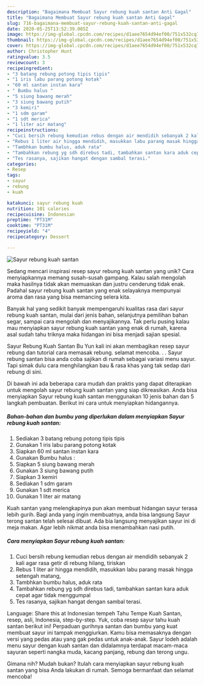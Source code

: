 ```yaml
---
description: "Bagaimana Membuat Sayur rebung kuah santan Anti Gagal"
title: "Bagaimana Membuat Sayur rebung kuah santan Anti Gagal"
slug: 716-bagaimana-membuat-sayur-rebung-kuah-santan-anti-gagal
date: 2020-05-25T13:52:39.085Z
image: https://img-global.cpcdn.com/recipes/d1aee7654d94ef00/751x532cq70/sayur-rebung-kuah-santan-foto-resep-utama.jpg
thumbnail: https://img-global.cpcdn.com/recipes/d1aee7654d94ef00/751x532cq70/sayur-rebung-kuah-santan-foto-resep-utama.jpg
cover: https://img-global.cpcdn.com/recipes/d1aee7654d94ef00/751x532cq70/sayur-rebung-kuah-santan-foto-resep-utama.jpg
author: Christopher Hunt
ratingvalue: 3.5
reviewcount: 3
recipeingredient:
- "3 batang rebung potong tipis tipis"
- "1 iris labu parang potong kotak"
- "60 ml santan instan kara"
- " Bumbu halus "
- "5 siung bawang merah"
- "3 siung bawang putih"
- "3 kemiri"
- "1 sdm garam"
- "1 sdt merica"
- "1 liter air matang"
recipeinstructions:
- "Cuci bersih rebung kemudian rebus dengan air mendidih sebanyak 2 kali agar rasa getir di rebung hilang, tiriskan"
- "Rebus 1 liter air hingga mendidih, masukkan labu parang masak hingga setengah matang,"
- "Tambhkan bumbu halus, aduk rata"
- "Tambahkan rebung yg sdh direbus tadi, tambahkan santan kara aduk cepat agar tidak menggumpal"
- "Tes rasanya, sajikan hangat dengan sambal terasi."
categories:
- Resep
tags:
- sayur
- rebung
- kuah

katakunci: sayur rebung kuah 
nutrition: 101 calories
recipecuisine: Indonesian
preptime: "PT31M"
cooktime: "PT31M"
recipeyield: "4"
recipecategory: Dessert

---
```



![Sayur rebung kuah santan](https://img-global.cpcdn.com/recipes/d1aee7654d94ef00/751x532cq70/sayur-rebung-kuah-santan-foto-resep-utama.jpg)

Sedang mencari inspirasi resep sayur rebung kuah santan yang unik? Cara menyiapkannya memang susah-susah gampang. Kalau salah mengolah maka hasilnya tidak akan memuaskan dan justru cenderung tidak enak. Padahal sayur rebung kuah santan yang enak selayaknya mempunyai aroma dan rasa yang bisa memancing selera kita.

Banyak hal yang sedikit banyak mempengaruhi kualitas rasa dari sayur rebung kuah santan, mulai dari jenis bahan, selanjutnya pemilihan bahan segar, sampai cara mengolah dan menyajikannya. Tak perlu pusing kalau mau menyiapkan sayur rebung kuah santan yang enak di rumah, karena asal sudah tahu triknya maka hidangan ini bisa menjadi sajian spesial.

Sayur Rebung Kuah Santan Bu Yun kali ini akan membagikan resep sayur rebung dan tutorial cara memasak rebung. selamat mencoba. . . Sayur rebung santan bisa anda coba sajikan di rumah sebagai variasi menu sayur. Tapi simak dulu cara menghilangkan bau &amp; rasa khas yang tak sedap dari rebung di sini.


Di bawah ini ada beberapa cara mudah dan praktis yang dapat diterapkan untuk mengolah sayur rebung kuah santan yang siap dikreasikan. Anda bisa menyiapkan Sayur rebung kuah santan menggunakan 10 jenis bahan dan 5 langkah pembuatan. Berikut ini cara untuk menyiapkan hidangannya.

<!--inarticleads1-->

##### Bahan-bahan dan bumbu yang diperlukan dalam menyiapkan Sayur rebung kuah santan:

1. Sediakan 3 batang rebung potong tipis tipis
1. Gunakan 1 iris labu parang potong kotak
1. Siapkan 60 ml santan instan kara
1. Gunakan  Bumbu halus :
1. Siapkan 5 siung bawang merah
1. Gunakan 3 siung bawang putih
1. Siapkan 3 kemiri
1. Sediakan 1 sdm garam
1. Gunakan 1 sdt merica
1. Gunakan 1 liter air matang


Kuah santan yang melengkapinya pun akan membuat hidangan sayur terasa lebih gurih. Bagi anda yang ingin membuatnya, anda bisa langsung Sayur terong santan telah selesai dibuat. Ada bia langsung menyajikan sayur ini di meja makan. Agar lebih nikmat anda bisa menambahkan nasi putih. 

<!--inarticleads2-->

##### Cara menyiapkan Sayur rebung kuah santan:

1. Cuci bersih rebung kemudian rebus dengan air mendidih sebanyak 2 kali agar rasa getir di rebung hilang, tiriskan
1. Rebus 1 liter air hingga mendidih, masukkan labu parang masak hingga setengah matang,
1. Tambhkan bumbu halus, aduk rata
1. Tambahkan rebung yg sdh direbus tadi, tambahkan santan kara aduk cepat agar tidak menggumpal
1. Tes rasanya, sajikan hangat dengan sambal terasi.


Language: Share this at Indonesian tempeh Tahu Tempe Kuah Santan, resep, asli, Indonesia, step-by-step. Yuk, coba resep sayur tahu kuah santan berikut ini! Perpaduan gurihnya santan dan bumbu yang kuat membuat sayur ini tampak menggiurkan. Kamu bisa memasaknya dengan versi yang pedas atau yang gak pedas untuk anak-anak. Sayur lodeh adalah menu sayur dengan kuah santan dan didalamnya terdapat macam-maca sayuran seperti nangka muda, kacang panjang, rebung dan terong ungu. 

Gimana nih? Mudah bukan? Itulah cara menyiapkan sayur rebung kuah santan yang bisa Anda lakukan di rumah. Semoga bermanfaat dan selamat mencoba!
